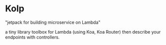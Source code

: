 # Kolp

"jetpack for building microservice on Lambda"

a tiny library toolbox for Lambda (using Koa, Koa Router) then describe your endpoints with controllers.

